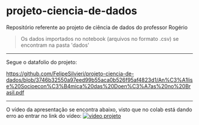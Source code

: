 # projeto-ciencia-de-dados
Repositório referente ao projeto de ciência de dados do professor Rogério

> Os dados importados no notebook (arquivos no formato .csv) se encontram na pasta 'dados'

---

Segue o datafolio do projeto:

https://github.com/FelipeSilvieri/projeto-ciencia-de-dados/blob/3746b32550a97eed99b55aca0b526f95af4823d1/An%C3%A1lise%20Socioecon%C3%B4mica%20das%20Doen%C3%A7as%20no%20Brasil.pdf

---

O vídeo da apresentação se encontra abaixo, visto que no colab está dando erro ao entrar no link do vídeo:
[![video projeto](https://img.youtube.com/vi/65xP9HHh4m8/0.jpg)](https://youtu.be/65xP9HHh4m8)

